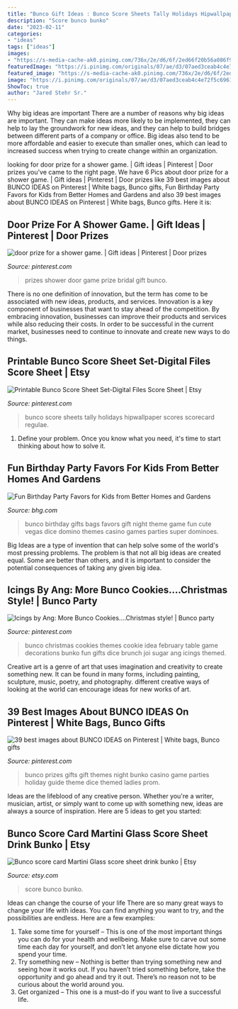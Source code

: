 ```yaml
---
title: "Bunco Gift Ideas : Bunco Score Sheets Tally Holidays Hipwallpaper Scores Scorecard Regulae"
description: "Score bunco bunko"
date: "2023-02-11"
categories:
- "ideas"
tags: ["ideas"]
images:
- "https://s-media-cache-ak0.pinimg.com/736x/2e/d6/6f/2ed66f20b56a086f9790508518998300.jpg"
featuredImage: "https://i.pinimg.com/originals/07/ae/d3/07aed3ceab4c4e72f5c6961f60176704.png"
featured_image: "https://s-media-cache-ak0.pinimg.com/736x/2e/d6/6f/2ed66f20b56a086f9790508518998300.jpg"
image: "https://i.pinimg.com/originals/07/ae/d3/07aed3ceab4c4e72f5c6961f60176704.png"
ShowToc: true
author: "Jared Stehr Sr."
---
```



Why big ideas are important
There are a number of reasons why big ideas are important. They can make ideas more likely to be implemented, they can help to lay the groundwork for new ideas, and they can help to build bridges between different parts of a company or office. Big ideas also tend to be more affordable and easier to execute than smaller ones, which can lead to increased success when trying to create change within an organization.

	

		
looking for door prize for a shower game. | Gift ideas | Pinterest | Door prizes you've came to the right page. We have 6 Pics about door prize for a shower game. | Gift ideas | Pinterest | Door prizes like 39 best images about BUNCO IDEAS on Pinterest | White bags, Bunco gifts, Fun Birthday Party Favors for Kids from Better Homes and Gardens and also 39 best images about BUNCO IDEAS on Pinterest | White bags, Bunco gifts. Here it is:
		
    
## Door Prize For A Shower Game. | Gift Ideas | Pinterest | Door Prizes

<img loading=lazy src="https://s-media-cache-ak0.pinimg.com/originals/f8/27/dc/f827dcf96d402d2a6b242b47ed683844.jpg" onerror="this.onerror=null;this.src='https://tse4.mm.bing.net/th?id=OIP.uJZf8MfRUzgfOXUM97zh5wHaMf&amp;pid=15.1';" alt="door prize for a shower game. | Gift ideas | Pinterest | Door prizes">

_Source: pinterest.com_

>prizes shower door game prize bridal gift bunco. 

	

There is no one definition of innovation, but the term has come to be associated with new ideas, products, and services. Innovation is a key component of businesses that want to stay ahead of the competition. By embracing innovation, businesses can improve their products and services while also reducing their costs. In order to be successful in the current market, businesses need to continue to innovate and create new ways to do things.

    
## Printable Bunco Score Sheet Set-Digital Files Score Sheet | Etsy

<img loading=lazy src="https://i.pinimg.com/originals/07/ae/d3/07aed3ceab4c4e72f5c6961f60176704.png" onerror="this.onerror=null;this.src='https://tse1.mm.bing.net/th?id=OIP.OYw7c3zmJOvf29JHhyVkQwHaFu&amp;pid=15.1';" alt="Printable Bunco Score Sheet Set-Digital Files Score Sheet | Etsy">

_Source: pinterest.com_

>bunco score sheets tally holidays hipwallpaper scores scorecard regulae. 

	

1. Define your problem. Once you know what you need, it's time to start thinking about how to solve it. 

    
## Fun Birthday Party Favors For Kids From Better Homes And Gardens

<img loading=lazy src="http://images.meredith.com/content/dam/bhg/Images/2009/10/100915383.jpg.rendition.largest.jpg" onerror="this.onerror=null;this.src='https://tse2.mm.bing.net/th?id=OIP.ElLX4GrtTRZVXYcf8bXWqwHaIO&amp;pid=15.1';" alt="Fun Birthday Party Favors for Kids from Better Homes and Gardens">

_Source: bhg.com_

>bunco birthday gifts bags favors gift night theme game fun cute vegas dice domino themes casino games parties super dominoes. 

	

Big Ideas are a type of invention that can help solve some of the world's most pressing problems. The problem is that not all big ideas are created equal. Some are better than others, and it is important to consider the potential consequences of taking any given big idea.

    
## Icings By Ang: More Bunco Cookies....Christmas Style! | Bunco Party

<img loading=lazy src="https://i.pinimg.com/736x/f1/4a/4d/f14a4d523cb3cbe1e14d14f09ef45d84--bunco-ideas-bunco-themes.jpg" onerror="this.onerror=null;this.src='https://tse2.mm.bing.net/th?id=OIP.DGvcHnu0gtrgfgS7sE39wQHaGy&amp;pid=15.1';" alt="Icings by Ang: More Bunco Cookies....Christmas style! | Bunco party">

_Source: pinterest.com_

>bunco christmas cookies themes cookie idea february table game decorations bunko fun gifts dice brunch joi sugar ang icings themed. 

	

Creative art is a genre of art that uses imagination and creativity to create something new. It can be found in many forms, including painting, sculpture, music, poetry, and photography. different creative ways of looking at the world can encourage ideas for new works of art.

    
## 39 Best Images About BUNCO IDEAS On Pinterest | White Bags, Bunco Gifts

<img loading=lazy src="https://s-media-cache-ak0.pinimg.com/736x/2e/d6/6f/2ed66f20b56a086f9790508518998300.jpg" onerror="this.onerror=null;this.src='https://tse4.mm.bing.net/th?id=OIP.j_F_EfiFn8rbsAODjoV_bQHaFj&amp;pid=15.1';" alt="39 best images about BUNCO IDEAS on Pinterest | White bags, Bunco gifts">

_Source: pinterest.com_

>bunco prizes gifts gift themes night bunko casino game parties holiday guide theme dice themed ladies prom. 

	

Ideas are the lifeblood of any creative person. Whether you're a writer, musician, artist, or simply want to come up with something new, ideas are always a source of inspiration. Here are 5 ideas to get you started: 

    
## Bunco Score Card Martini Glass Score Sheet Drink Bunko | Etsy

<img loading=lazy src="https://i.etsystatic.com/7598668/r/il/8b0d03/737685067/il_1588xN.737685067_gx70.jpg" onerror="this.onerror=null;this.src='https://tse3.mm.bing.net/th?id=OIP.xXhmxJflY7wKujqcb2rbNQHaHa&amp;pid=15.1';" alt="Bunco score card Martini Glass score sheet drink bunko | Etsy">

_Source: etsy.com_

>score bunco bunko. 

	

Ideas can change the course of your life
There are so many great ways to change your life with ideas. You can find anything you want to try, and the possibilities are endless. Here are a few examples: 
1. Take some time for yourself – This is one of the most important things you can do for your health and wellbeing. Make sure to carve out some time each day for yourself, and don’t let anyone else dictate how you spend your time. 
2. Try something new – Nothing is better than trying something new and seeing how it works out. If you haven’t tried something before, take the opportunity and go ahead and try it out. There’s no reason not to be curious about the world around you. 
3. Get organized – This one is a must-do if you want to live a successful life.

